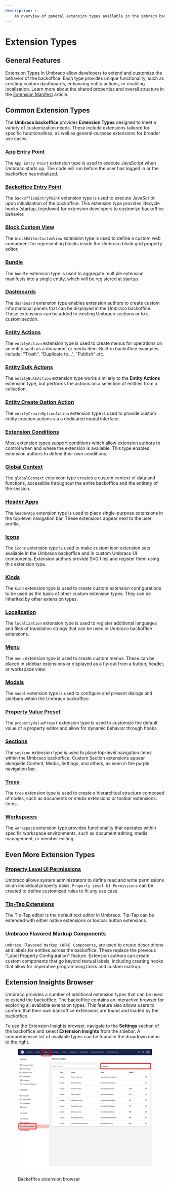 ```yaml
---
description: >-
    An overview of general extension types available in the Umbraco backoffice.
---
```


# Extension Types

## General Features

Extension Types in Umbraco allow developers to extend and customize the behavior of the backoffice. Each type provides unique functionality, such as creating custom dashboards, enhancing entity actions, or enabling localization. Learn more about the shared properties and overall structure in the [Extension Manifest](../extension-registry/extension-manifest.md) article.

## Common Extension Types

The **Umbraco backoffice** provides **Extension Types** designed to meet a variety of customization needs. These include extensions tailored for specific functionalities, as well as general-purpose extensions for broader use cases.

### [App Entry Point](app-entry-point.md)

The `App Entry Point` extension type is used to execute JavaScript when Umbraco starts up. The code will run before the user has logged in or the backoffice has initialized.

### [Backoffice Entry Point](backoffice-entry-point.md)

The `backofficeEntryPoint` extension type is used to execute JavaScript upon initialization of the backoffice. This extension type provides lifecycle hooks (startup, teardown) for extension developers to customize backoffice behavior.

### [Block Custom View](block-custom-view.md)

The `blockEditorCustomView` extension type is used to define a custom web component for representing blocks inside the Umbraco block grid property editor.

### [Bundle](bundle.md)

The `bundle` extension type is used to aggregate multiple extension manifests into a single entity, which will be registered at startup.

### [Dashboards](dashboard.md)

The `dashboard` extension type enables extension authors to create custom informational panels that can be displayed in the Umbraco backoffice. These extensions can be added to existing Umbraco sections or to a custom section.

### [Entity Actions](entity-actions.md)

The `entityAction` extension type is used to create menus for operations on an entity such as a document or media item. Built-in backoffice examples include: "Trash", "Duplicate to...", "Publish" etc.

### [Entity Bulk Actions](entity-bulk-actions.md)

The `entityBulkAction` extension type works similarly to the **Entity Actions** extension type, but performs the actions on a selection of entities from a collection.

### [Entity Create Option Action](entity-create-option-action.md)

The `entityCreateOptionAction` extension type is used to provide custom entity creation actions via a dedicated modal interface.

### [Extension Conditions](condition.md)

Most extension types support conditions which allow extension authors to control when and where the extension is available. This type enables extension authors to define their own conditions.

### [Global Context](global-context.md)

The `globalContext` extension type creates a custom context of data and functions, accessible throughout the entire backoffice and the entirety of the session.

### [Header Apps](header-apps.md)

The `headerApp` extension type is used to place single-purpose extensions in the top-level navigation bar. These extensions appear next to the user profile.

### [Icons](icons.md)

The `icons` extension type is used to make custom icon extension sets available in the Umbraco backoffice and in custom Umbraco UI components. Extension authors provide SVG files and register them using this extension type.

### [Kinds](kind.md)

The `kind` extension type is used to create custom extension configurations to be used as the basis of other custom extension types. They can be inherited by other extension types.

### [Localization](localization.md)

The `localization` extension type is used to register additional languages and files of translation strings that can be used in Umbraco backoffice extensions.

### [Menu](menu.md)

The `menu` extension type is used to create custom menus. These can be placed in sidebar extensions or displayed as a fly-out from a button, header, or workspace view.

### [Modals](modals/README.md)

The `modal` extension type is used to configure and present dialogs and sidebars within the Umbraco backoffice.

### [Property Value Preset](property-value-preset.md)

The `propertyValuePreset` extension type is used to customize the default value of a property editor and allow for dynamic behavior through hooks.

### [Sections](sections/README.md)

The `section` extension type is used to place top-level navigation items within the Umbraco backoffice. Custom Section extensions appear alongside Content, Media, Settings, and others, as seen in the purple navigation bar.

### [Trees](tree.md)

The `tree` extension type is used to create a hierarchical structure composed of nodes, such as documents or media extensions or toolbar extensions.
items.

### [Workspaces](workspaces/README.md)

The `workspace` extension type provides functionality that operates within specific workspace environments, such as document editing, media management, or member editing.

## Even More Extension Types

### [Property Level UI Permissions](../../property-level-ui-permissions.md)

Umbraco allows system administrators to define read and write permissions on an individual property basis. `Property Level UI Permissions` can be created to define customized rules to fit any use case.

### [Tip-Tap Extensions](../../../fundamentals/backoffice/property-editors/built-in-umbraco-property-editors/rich-text-editor/extensions.md)

The Tip-Tap editor is the default text editor in Umbraco. Tip-Tap can be extended with either native extensions or toolbar button extensions.

### [Umbraco Flavored Markup Components](../../../reference/umbraco-flavored-markdown.md)

`Umbraco Flavored Markup (UFM) Components`, are used to create descriptions and labels for entities across the backoffice. These replace the previous "Label Property Configuration" feature. Extension authors can create custom components that go beyond textual labels, including creating hooks that allow for imperative programming tasks and custom markup.

## Extension Insights Browser

Umbraco provides a number of additional extension types that can be used to extend the backoffice. The backoffice contains an interactive browser for exploring all available extension types. This feature also allows users to confirm that their own backoffice extensions are found and loaded by the backoffice.

To use the Extension Insights browser, navigate to the **Settings** section of the backoffice and select **Extension Insights** from the sidebar. A comprehensive list of available types can be found in the dropdown menu to the right.

<figure><img src="../../../.gitbook/assets/extension-types-backoffice-browser.png" alt=""><figcaption><p>Backoffice extension browser</p></figcaption></figure>
